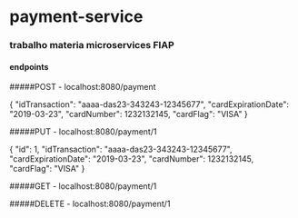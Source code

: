 # payment-service

### trabalho materia microservices FIAP

#### endpoints

#####POST - localhost:8080/payment

{
    "idTransaction": "aaaa-das23-343243-12345677",
    "cardExpirationDate": "2019-03-23",
    "cardNumber": 1232132145,
    "cardFlag": "VISA"
}



#####PUT - localhost:8080/payment/1

{
    "id": 1,
    "idTransaction": "aaaa-das23-343243-12345677",
    "cardExpirationDate": "2019-03-23",
    "cardNumber": 1232132145,
    "cardFlag": "VISA"
}

#####GET - localhost:8080/payment/1

#####DELETE - localhost:8080/payment/1